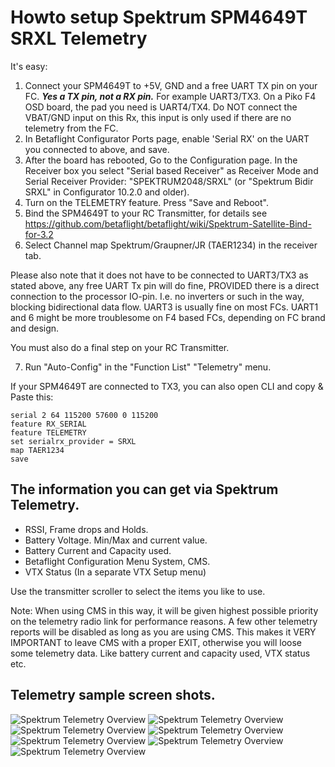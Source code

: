 # Howto setup Spektrum SPM4649T SRXL Telemetry

It's easy:

1. Connect your SPM4649T to +5V, GND and a free UART TX pin on your FC. _**Yes a TX pin, not a RX pin.**_ For example UART3/TX3.  On a Piko F4 OSD board, the pad you need is UART4/TX4. Do NOT connect the VBAT/GND input on this Rx, this input is only used if there are no telemetry from the FC.
2. In Betaflight Configurator Ports page, enable 'Serial RX' on the UART you connected to above, and save.
3. After the board has rebooted, Go to the Configuration page.  In the Receiver box you select "Serial based Receiver" as Receiver Mode and Serial Receiver Provider: "SPEKTRUM2048/SRXL" (or "Spektrum Bidir SRXL" in Configurator 10.2.0 and older).
4. Turn on the TELEMETRY feature. Press "Save and Reboot".
5. Bind the SPM4649T to your RC Transmitter, for details see https://github.com/betaflight/betaflight/wiki/Spektrum-Satellite-Bind-for-3.2
6. Select Channel map Spektrum/Graupner/JR (TAER1234) in the receiver tab.  


Please also note that it does not have to be connected to UART3/TX3 as stated above, any free UART Tx pin will do fine, PROVIDED there is a direct connection to the processor IO-pin. I.e. no inverters or such in the way, blocking bidirectional data flow. UART3 is usually fine on most FCs.  UART1 and 6 might be more troublesome on F4 based FCs, depending on FC brand and design. 
 
You must also do a final step on your RC Transmitter.

7. Run "Auto-Config" in the "Function List" "Telemetry" menu.

If your SPM4649T are connected to TX3, you can also open CLI and copy & Paste this:

`serial 2 64 115200 57600 0 115200`    
`feature RX_SERIAL`    
`feature TELEMETRY`    
`set serialrx_provider = SRXL`    
`map TAER1234`    
`save`    


## The information you can get via Spektrum Telemetry.

* RSSI, Frame drops and Holds.   
* Battery Voltage. Min/Max and current value.
* Battery Current and Capacity used.
* Betaflight Configuration Menu System, CMS. 
* VTX Status (In a separate VTX  Setup menu)

Use the transmitter scroller to select the items you like to use.

Note: When using CMS in this way, it will be given highest possible priority on the telemetry radio link for performance reasons. A few other telemetry reports will be disabled as long as you are using CMS. This makes it VERY IMPORTANT to leave CMS with a proper EXIT, otherwise you will loose some telemetry data. Like battery current and capacity used, VTX status etc. 

## Telemetry sample screen shots.

![Spektrum Telemetry Overview](https://raw.githubusercontent.com/wiki/betaflight/betaflight/images/Spektrum_TM_Overview.jpg)
![Spektrum Telemetry Overview](https://raw.githubusercontent.com/wiki/betaflight/betaflight/images/Spektrum_TM_Flightlog.jpg)
![Spektrum Telemetry Overview](https://raw.githubusercontent.com/wiki/betaflight/betaflight/images/Spektrum_TM_Voltage_MinMax.jpg)
![Spektrum Telemetry Overview](https://raw.githubusercontent.com/wiki/betaflight/betaflight/images/Spektrum_TM_Voltage.jpg)
![Spektrum Telemetry Overview](https://raw.githubusercontent.com/wiki/betaflight/betaflight/images/Spektrum_TM_FlightPackCapacity.jpg)
![Spektrum Telemetry Overview](https://raw.githubusercontent.com/wiki/betaflight/betaflight/images/Spektrum_TM_Text_CMS.jpg)
![Spektrum Telemetry Overview](https://raw.githubusercontent.com/wiki/betaflight/betaflight/images/Spektrum_VTX_Status.jpg)
